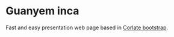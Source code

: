 # Guanyem inca
Fast and easy presentation web page based in [Corlate bootstrap](http://shapebootstrap.net/item/corlate-free-responsive-business-html-template/).
